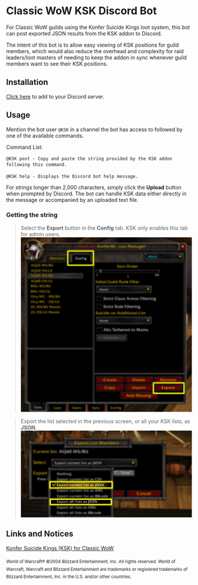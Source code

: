 # Classic WoW KSK Discord Bot
For Classic WoW guilds using the Konfer Suicide Kings loot system, this bot can post exported JSON results from the KSK addon to Discord.

The intent of this bot is to allow easy viewing of KSK positions for guild members, which would also reduce the overhead and complexity for raid leaders/loot masters of needing to keep the addon in sync whenever guild members want to see their KSK positions.

## Installation
[Click here](https://discord.com/api/oauth2/authorize?client_id=807655262961532938&permissions=26624&scope=bot) to add to your Discord server.

## Usage

Mention the bot user `@KSK` in a channel the bot has access to followed by one of the available commands.

Command List:
```
@KSK post - Copy and paste the string provided by the KSK addon following this command.

@KSK help - Displays the Discord bot help message.
```

For strings longer than 2,000 characters, simply click the **Upload** button when prompted by Discord. The bot can handle KSK data either directly in the message or accompanied by an uploaded text file.

### Getting the string
>Select the **Export** button in the **Config** tab. KSK only enables this tab for admin users.
![](images/ksk1.jpg)


>Export the list selected in the previous screen, or all your KSK lists, as **JSON**.
![](images/ksk2.jpg)


## Links and Notices

[Konfer Suicide Kings (KSK) for Classic WoW](https://www.curseforge.com/wow/addons/ksk-classic)

<sub>World of Warcraft®
©2004 Blizzard Entertainment, Inc. All rights reserved. World of Warcraft, Warcraft and Blizzard Entertainment are trademarks or registered trademarks of Blizzard Entertainment, Inc. in the U.S. and/or other countries.</sub>
